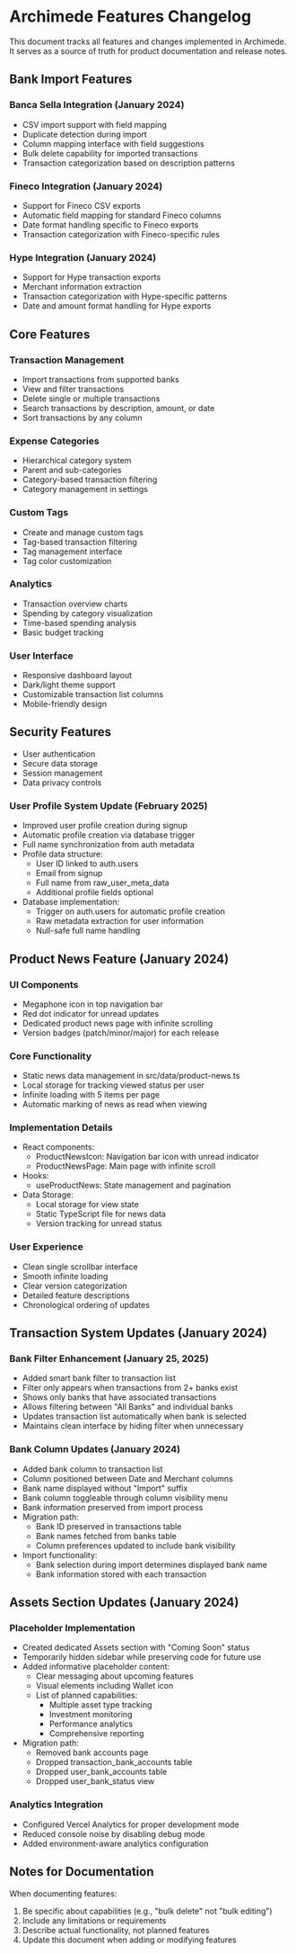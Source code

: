 # Archimede Features Changelog

This document tracks all features and changes implemented in Archimede. It serves as a source of truth for product documentation and release notes.

## Bank Import Features

### Banca Sella Integration (January 2024)
- CSV import support with field mapping
- Duplicate detection during import
- Column mapping interface with field suggestions
- Bulk delete capability for imported transactions
- Transaction categorization based on description patterns

### Fineco Integration (January 2024)
- Support for Fineco CSV exports
- Automatic field mapping for standard Fineco columns
- Date format handling specific to Fineco exports
- Transaction categorization with Fineco-specific rules

### Hype Integration (January 2024)
- Support for Hype transaction exports
- Merchant information extraction
- Transaction categorization with Hype-specific patterns
- Date and amount format handling for Hype exports

## Core Features

### Transaction Management
- Import transactions from supported banks
- View and filter transactions
- Delete single or multiple transactions
- Search transactions by description, amount, or date
- Sort transactions by any column

### Expense Categories
- Hierarchical category system
- Parent and sub-categories
- Category-based transaction filtering
- Category management in settings

### Custom Tags
- Create and manage custom tags
- Tag-based transaction filtering
- Tag management interface
- Tag color customization

### Analytics
- Transaction overview charts
- Spending by category visualization
- Time-based spending analysis
- Basic budget tracking

### User Interface
- Responsive dashboard layout
- Dark/light theme support
- Customizable transaction list columns
- Mobile-friendly design

## Security Features
- User authentication
- Secure data storage
- Session management
- Data privacy controls

### User Profile System Update (February 2025)
- Improved user profile creation during signup
- Automatic profile creation via database trigger
- Full name synchronization from auth metadata
- Profile data structure:
  * User ID linked to auth.users
  * Email from signup
  * Full name from raw_user_meta_data
  * Additional profile fields optional
- Database implementation:
  * Trigger on auth.users for automatic profile creation
  * Raw metadata extraction for user information
  * Null-safe full name handling

## Product News Feature (January 2024)

### UI Components
- Megaphone icon in top navigation bar
- Red dot indicator for unread updates
- Dedicated product news page with infinite scrolling
- Version badges (patch/minor/major) for each release

### Core Functionality
- Static news data management in src/data/product-news.ts
- Local storage for tracking viewed status per user
- Infinite loading with 5 items per page
- Automatic marking of news as read when viewing

### Implementation Details
- React components:
  * ProductNewsIcon: Navigation bar icon with unread indicator
  * ProductNewsPage: Main page with infinite scroll
- Hooks:
  * useProductNews: State management and pagination
- Data Storage:
  * Local storage for view state
  * Static TypeScript file for news data
  * Version tracking for unread status

### User Experience
- Clean single scrollbar interface
- Smooth infinite loading
- Clear version categorization
- Detailed feature descriptions
- Chronological ordering of updates

## Transaction System Updates (January 2024)

### Bank Filter Enhancement (January 25, 2025)
- Added smart bank filter to transaction list
- Filter only appears when transactions from 2+ banks exist
- Shows only banks that have associated transactions
- Allows filtering between "All Banks" and individual banks
- Updates transaction list automatically when bank is selected
- Maintains clean interface by hiding filter when unnecessary

### Bank Column Updates (January 2024)
- Added bank column to transaction list
- Column positioned between Date and Merchant columns
- Bank name displayed without "Import" suffix
- Bank column toggleable through column visibility menu
- Bank information preserved from import process
- Migration path:
  * Bank ID preserved in transactions table
  * Bank names fetched from banks table
  * Column preferences updated to include bank visibility
- Import functionality:
  * Bank selection during import determines displayed bank name
  * Bank information stored with each transaction

## Assets Section Updates (January 2024)

### Placeholder Implementation
- Created dedicated Assets section with "Coming Soon" status
- Temporarily hidden sidebar while preserving code for future use
- Added informative placeholder content:
  * Clear messaging about upcoming features
  * Visual elements including Wallet icon
  * List of planned capabilities:
    - Multiple asset type tracking
    - Investment monitoring
    - Performance analytics
    - Comprehensive reporting
- Migration path:
  * Removed bank accounts page
  * Dropped transaction_bank_accounts table
  * Dropped user_bank_accounts table
  * Dropped user_bank_status view

### Analytics Integration
- Configured Vercel Analytics for proper development mode
- Reduced console noise by disabling debug mode
- Added environment-aware analytics configuration

## Notes for Documentation
When documenting features:
1. Be specific about capabilities (e.g., "bulk delete" not "bulk editing")
2. Include any limitations or requirements
3. Describe actual functionality, not planned features
4. Update this document when adding or modifying features
